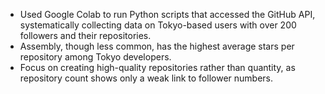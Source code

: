 - Used Google Colab to run Python scripts that accessed the GitHub API, systematically collecting data on Tokyo-based users with over 200 followers and their repositories.
- Assembly, though less common, has the highest average stars per repository among Tokyo developers.
- Focus on creating high-quality repositories rather than quantity, as repository count shows only a weak link to follower numbers.
